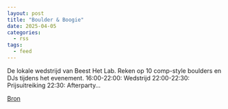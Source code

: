 ```yaml
---
layout: post
title: "Boulder & Boogie"
date: 2025-04-05
categories: 
  - rss
tags: 
  - feed
---
```


<p>De lokale wedstrijd van Beest Het Lab. Reken op 10 comp-style boulders en DJs tijdens het evenement. 16:00-22:00: Wedstrijd 22:00-22:30: Prijsuitreiking 22:30: Afterparty&hellip;</p>
<p><a href="https://www.klimkalender.nl/comp/boulder-boogie/" rel="noopener noreferrer" target="_blank">Bron</a></p>
